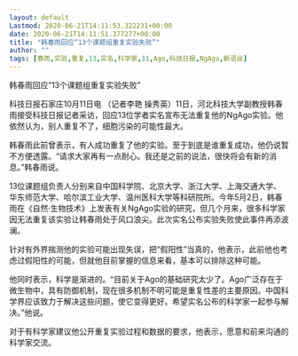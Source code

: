 ```yaml
---
layout: default
Lastmod: 2020-06-21T14:11:53.322231+00:00
date: 2020-06-21T14:11:51.377277+00:00
title: "韩春雨回应“13个课题组重复实验失败”"
author: ""
tags: [春雨,实验,重复,13,实名,科学家,11,Ago,科技日报,NgAgo,新语丝]
---
```


韩春雨回应“13个课题组重复实验失败”

科技日报石家庄10月11日电 （记者李艳 操秀英）11日，河北科技大学副教授韩春雨接受科技日报记者采访，回应13位学者实名宣布无法重复他的NgAgo实验。他依然认为，别人重复不了，细胞污染的可能性最大。

韩春雨此前曾表示，有人成功重复了他的实验。至于到底是谁重复成功，他仍说暂不方便透露。“请求大家再有一点耐心。我还是之前的说法，很快将会有新的消息。”韩春雨说。

13位课题组负责人分别来自中国科学院、北京大学、浙江大学、上海交通大学、华东师范大学、哈尔滨工业大学、温州医科大学等科研院所。今年5月2日，韩春雨在《自然·生物技术》上发表有关NgAgo实验的研究，但几个月来，很多科学家因无法重复该实验让韩春雨处于风口浪尖。此次实名公布实验失败使此事件再添波澜。

针对有外界揣测他的实验可能出现失误，把“假阳性”当真的，他表示，此前他也考虑过假阳性的可能，但就他目前掌握的信息来看，基本可以排除这种可能。

他同时表示，科学是渐进的。“目前关于Ago的基础研究太少了。Ago广泛存在于微生物中，具有防御机制，现在很多机制不明可能是重复性差的主要原因。中国科学界应该致力于解决这些问题，使它变得更好。希望实名公布的科学家一起参与解决。”他说。

对于有科学家建议他公开重复实验过程和数据的要求，他表示，愿意和前来沟通的科学家交流。

